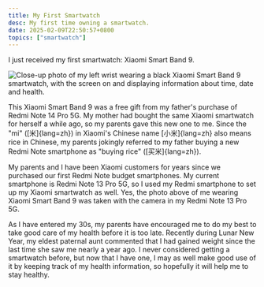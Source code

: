 ```yaml
---
title: My First Smartwatch
desc: My first time owning a smartwatch.
date: 2025-02-09T22:50:57+0800
topics: ["smartwatch"]
---
```


I just received my first smartwatch: Xiaomi Smart Band 9.

![Close-up photo of my left wrist wearing a black Xiaomi Smart Band 9 smartwatch, with the screen on and displaying information about time, date and health.](https://cdn.some.pics/helenchong/67a8997daf204.jpg)

This Xiaomi Smart Band 9 was a free gift from my father's purchase of Redmi Note 14 Pro 5G. My mother had bought the same Xiaomi smartwatch for herself a while ago, so my parents gave this new one to me. Since the "mi" ([米]{lang=zh}) in Xiaomi's Chinese name [小米]{lang=zh} also means rice in Chinese, my parents jokingly referred to my father buying a new Redmi Note smartphone as "buying rice" ([买米]{lang=zh}).

My parents and I have been Xiaomi customers for years since we purchased our first Redmi Note budget smartphones. My current smartphone is Redmi Note 13 Pro 5G, so I used my Redmi smartphone to set up my Xiaomi smartwatch as well. Yes, the photo above of me wearing Xiaomi Smart Band 9 was taken with the camera in my Redmi Note 13 Pro 5G.

As I have entered my 30s, my parents have encouraged me to do my best to take good care of my health before it is too late. Recently during Lunar New Year, my eldest paternal aunt commented that I had gained weight since the last time she saw me nearly a year ago. I never considered getting a smartwatch before, but now that I have one, I may as well make good use of it by keeping track of my health information, so hopefully it will help me to stay healthy.
